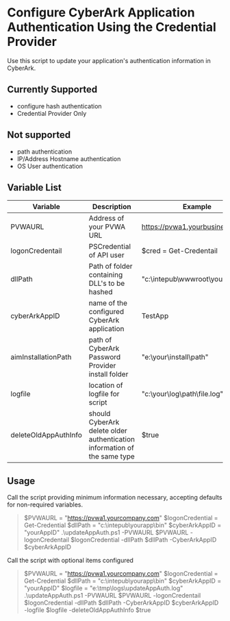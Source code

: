 # Configure CyberArk Application Authentication Using the Credential Provider
Use this script to update your application's authentication information in CyberArk.

## Currently Supported
- configure hash authentication
- Credential Provider Only

## Not supported
- path authentication
- IP/Address Hostname authentication
- OS User authentication

## Variable List
| Variable | Description | Example | Default | Required |
| --- | --- | --- | --- | --- |
| PVWAURL | Address of your PVWA URL | https://pvwa1.yourbusiness.com | N/A | True |
| logonCredentail | PSCredential of API user | $cred = Get-Credentail | N/A | True |
| dllPath | Path of folder containing DLL's to be hashed | "c:\intepub\wwwroot\yourapp\bin" | N/A | True |
| cyberArkAppID | name of the configured CyberArk application | TestApp | N/A | True |
| aimInstallationPath | path of CyberArk Password Provider install folder | "e:\your\install\path" | "C:\Program Files (x86)\CyberArk\ApplicationPasswordProvider" | False |
| logfile | location of logfile for script | "c:\your\log\path\file.log" | "c:\tmp\logs\AddDependency\UpdateAppAuthMethods.log" | False |
| deleteOldAppAuthInfo | should CyberArk delete older authentication information of the same type | $true | False | False |

## Usage

Call the script providing minimum information necessary, accepting defaults for non-required variables.
> $PVWAURL = "https://pvwa1.yourcompany.com"
> $logonCredential = Get-Credential
> $dllPath = "c:\intepub\yourapp\bin"
> $cyberArkAppID = "yourAppID"
> .\updateAppAuth.ps1 -PVWAURL $PVWAURL -logonCredentail $logonCredential -dllPath $dllPath -CyberArkAppID $cyberArkAppID

Call the script with optional items configured
> $PVWAURL = "https://pvwa1.yourcompany.com"
> $logonCredential = Get-Credential
> $dllPath = "c:\intepub\yourapp\bin"
> $cyberArkAppID = "yourAppID"
> $logfile = "e:\tmp\logs\updateAppAuth.log"
> .\updateAppAuth.ps1 -PVWAURL $PVWAURL -logonCredentail $logonCredential -dllPath $dllPath -CyberArkAppID $cyberArkAppID -logfile $logfile -deleteOldAppAuthInfo $true


